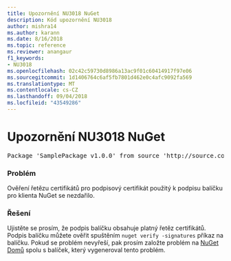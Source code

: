 ```yaml
---
title: Upozornění NU3018 NuGet
description: Kód upozornění NU3018
author: mishra14
ms.author: karann
ms.date: 8/16/2018
ms.topic: reference
ms.reviewer: anangaur
f1_keywords:
- NU3018
ms.openlocfilehash: 02c42c59730d8986a13ac9f01c60414917f97e06
ms.sourcegitcommit: 1d1406764c6af5fb7801d462e0c4afc9092fa569
ms.translationtype: MT
ms.contentlocale: cs-CZ
ms.lasthandoff: 09/04/2018
ms.locfileid: "43549286"
---
```

# <a name="nuget-warning-nu3018"></a>Upozornění NU3018 NuGet

<pre>Package 'SamplePackage v1.0.0' from source 'http://source.com/index.json': The primary signature found a chain building issue: A certificate chain processed, but terminated in a root certificate which is not trusted by the trust provider.</pre>

### <a name="issue"></a>Problém

Ověření řetězu certifikátů pro podpisový certifikát použitý k podpisu balíčku pro klienta NuGet se nezdařilo.


### <a name="solution"></a>Řešení

Ujistěte se prosím, že podpis balíčku obsahuje platný řetěz certifikátů. Podpis balíčku můžete ověřit spuštěním `nuget verify -signatures` příkaz na balíčku. Pokud se problém nevyřeší, pak prosím založte problém na [NuGet Domů](https://github.com/NuGet/Home/issues) spolu s balíček, který vygeneroval tento problém.


